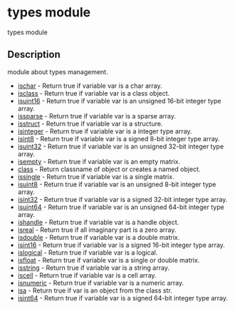 

# types module

types module

## Description
module about types management.


* [ischar](ischar.md) - Return true if variable var is a char array.
* [isclass](isclass.md) - Return true if variable var is a class object.
* [isuint16](isuint16.md) - Return true if variable var is an unsigned 16-bit integer type array.
* [issparse](issparse.md) - Return true if variable var is a sparse array.
* [isstruct](isstruct.md) - Return true if variable var is a structure.
* [isinteger](isinteger.md) - Return true if variable var is a integer type array.
* [isint8](isint8.md) - Return true if variable var is a signed 8-bit integer type array.
* [isuint32](isuint32.md) - Return true if variable var is an unsigned 32-bit integer type array.
* [isempty](isempty.md) - Return true if variable var is an empty matrix.
* [class](class.md) - Return classname of object or creates a named object.
* [issingle](issingle.md) - Return true if variable var is a single matrix.
* [isuint8](isuint8.md) - Return true if variable var is an unsigned 8-bit integer type array.
* [isint32](isint32.md) - Return true if variable var is a signed 32-bit integer type array.
* [isuint64](isuint64.md) - Return true if variable var is an unsigned 64-bit integer type array.
* [ishandle](ishandle.md) - Return true if variable var is a handle object.
* [isreal](isreal.md) - Return true if all imaginary part is a zero array.
* [isdouble](isdouble.md) - Return true if variable var is a double matrix.
* [isint16](isint16.md) - Return true if variable var is a signed 16-bit integer type array.
* [islogical](islogical.md) - Return true if variable var is a logical.
* [isfloat](isfloat.md) - Return true if variable var is a single or double matrix.
* [isstring](isstring.md) - Return true if variable var is a string array.
* [iscell](iscell.md) - Return true if variable var is a cell array.
* [isnumeric](isnumeric.md) - Return true if variable var is a numeric array.
* [isa](isa.md) - Return true if var is an object from the class str.
* [isint64](isint64.md) - Return true if variable var is a signed 64-bit integer type array.



